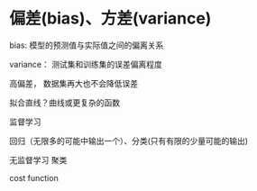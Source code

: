 # 偏差(bias)、方差(variance)


bias: 模型的预测值与实际值之间的偏离关系

variance： 测试集和训练集的误差偏离程度


高偏差， 数据集再大也不会降低误差



拟合直线？曲线或更复杂的函数

监督学习

回归（无限多的可能中输出一个）、分类(只有有限的少量可能的输出)

无监督学习
聚类


cost function

